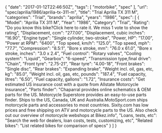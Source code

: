 {
    "date": "2017-01-12T22:46:50Z",
    "tags": [
        "motorbike",
        "spec"
    ],
    "url": "spec\/aprilia\/1986\/aprilia-tx-311-m",
    "title": "Trial Aprilia TX 311 M",
    "categories": "Trial",
    "brands": "aprilia",
    "years": "1986",
    "spec": [
        {
            "Model": "Aprilia TX 311 M",
            "Year": "1986",
            "Category": "Trial",
            "Rating": "Do you know this bike?Click here to rate it. We miss 1 vote to show the rating",
            "Displacement, ccm": "277.00",
            "Displacement, cubic inches": "16.90",
            "Engine type": "Single cylinder, two-stroke",
            "Power, HP": "17.00",
            "Power at RPM": "6400",
            "Top speed, km\/h": "125.0",
            "Top speed, mph": "77.7",
            "Compression": "8.5:1",
            "Bore x stroke, mm": "76.0 x 61.0",
            "Bore x stroke, inches": "3.0 x 2.4",
            "Fuel control": "Rotary valves",
            "Cooling system": "Liquid",
            "Gearbox": "6-speed",
            "Transmission type,final drive": "Chain",
            "Front tyre": "2.75-21",
            "Rear tyre": "4.00-18",
            "Front brakes": "Single disc",
            "Rear brakes": "Expanding brake",
            "Weight incl. oil, gas, etc, kg": "85.0",
            "Weight incl. oil, gas, etc, pounds": "187.4",
            "Fuel capacity, litres": "6.50",
            "Fuel capacity, gallons": "1.72",
            "Insurance costs": "Get estimated US insurance cost with a quote from Allstate Motorcycle Insurance",
            "Parts finder": "Chaparral provides online schematics & OEM parts for the US.   Motorcycle Superstore provides an easy-to-use parts finder. Ships to the US, Canada, UK and Australia.MotoSport.com ships motorcycle parts and accessories to most countries.    Sixity.com has low prices and free shipping on ATV and motorcycle parts to the US. Also check out our overview of motorcycle webshops at Bikez.info",
            "Loans, tests, etc": "Search the web for dealers, loan costs, tests, customizing, etc",
            "Related bikes": "List related bikes for comparison of specs"
        }
    ]
}